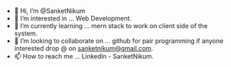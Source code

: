 - 👋 Hi, I’m @SanketNikum
- 👀 I’m interested in ... Web Development. 
- 🌱 I’m currently learning ... mern stack to work on client side of the system.
- 💞️ I’m looking to collaborate on ... github for pair programming if anyone interested drop @ on sanketnikum@gmail.com.
- 📫 How to reach me ... LinkedIn - SanketNikum.

<!---
SanketNikum/SanketNikum is a ✨ special ✨ repository because its `README.md` (this file) appears on your GitHub profile.
You can click the Preview link to take a look at your changes.
--->
